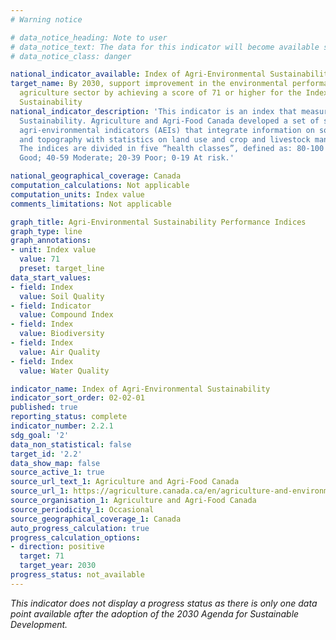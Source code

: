 ```yaml
---
# Warning notice

# data_notice_heading: Note to user
# data_notice_text: The data for this indicator will become available shortly, at which point the indicator will be updated.
# data_notice_class: danger

national_indicator_available: Index of Agri-Environmental Sustainability
target_name: By 2030, support improvement in the environmental performance of the
  agriculture sector by achieving a score of 71 or higher for the Index of Agri-Environmental
  Sustainability
national_indicator_description: 'This indicator is an index that measures Agri-Environmental
  Sustainability. Agriculture and Agri-Food Canada developed a set of science-based
  agri-environmental indicators (AEIs) that integrate information on soils, climate
  and topography with statistics on land use and crop and livestock management practices.
  The indices are divided in five “health classes”, defined as: 80-100 Desired; 60-79
  Good; 40-59 Moderate; 20-39 Poor; 0-19 At risk.'

national_geographical_coverage: Canada
computation_calculations: Not applicable
computation_units: Index value
comments_limitations: Not applicable

graph_title: Agri-Environmental Sustainability Performance Indices
graph_type: line
graph_annotations:
- unit: Index value
  value: 71
  preset: target_line
data_start_values:
- field: Index
  value: Soil Quality
- field: Indicator
  value: Compound Index
- field: Index
  value: Biodiversity
- field: Index
  value: Air Quality
- field: Index
  value: Water Quality

indicator_name: Index of Agri-Environmental Sustainability
indicator_sort_order: 02-02-01
published: true
reporting_status: complete
indicator_number: 2.2.1
sdg_goal: '2'
data_non_statistical: false
target_id: '2.2'
data_show_map: false
source_active_1: true
source_url_text_1: Agriculture and Agri-Food Canada
source_url_1: https://agriculture.canada.ca/en/agriculture-and-environment/agri-environmental-indicators
source_organisation_1: Agriculture and Agri-Food Canada
source_periodicity_1: Occasional
source_geographical_coverage_1: Canada
auto_progress_calculation: true
progress_calculation_options:
- direction: positive
  target: 71
  target_year: 2030
progress_status: not_available
---
```

<i>This indicator does not display a progress status as there is only one data point available after the adoption of the 2030 Agenda for Sustainable Development.</i>